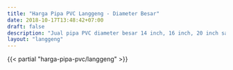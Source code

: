 ```yaml
---
title: "Harga Pipa PVC Langgeng - Diameter Besar"
date: 2018-10-17T13:48:42+07:00
draft: false
description: "Jual pipa PVC diameter besar 14 inch, 16 inch, 20 inch sampai 24 inch merk Langgeng. Cek harga pipa PVC Langgeng disini."
layout: "langgeng"
---
```


{{< partial "harga-pipa-pvc/langgeng" >}}